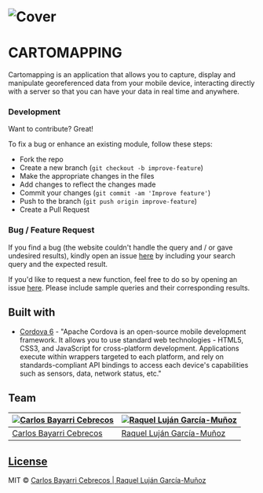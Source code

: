 
# ![Cover](https://firebasestorage.googleapis.com/v0/b/portfolio-15d76.appspot.com/o/projects%2FntMZYCBGABY3FjvfHspb%2FCBC%20-%20PORTFOLIO%20(4).jpg?alt=media&token=ae2218e9-1eda-4bf8-bc3a-3e6e698b02ed)

# CARTOMAPPING
Cartomapping is an application that allows you to capture, display and manipulate georeferenced data from your mobile device, interacting directly with a server so that you can have your data in real time and anywhere. 

### Development
Want to contribute? Great!

To fix a bug or enhance an existing module, follow these steps:

- Fork the repo
- Create a new branch (`git checkout -b improve-feature`)
- Make the appropriate changes in the files
- Add changes to reflect the changes made
- Commit your changes (`git commit -am 'Improve feature'`)
- Push to the branch (`git push origin improve-feature`)
- Create a Pull Request 

### Bug / Feature Request

If you find a bug (the website couldn't handle the query and / or gave undesired results), kindly open an issue [here](https://github.com/CarlosBayarri/cartomapping/issues/new) by including your search query and the expected result.

If you'd like to request a new function, feel free to do so by opening an issue [here](https://github.com/CarlosBayarri/cartomapping/issues/new). Please include sample queries and their corresponding results.


## Built with 

- [Cordova 6](https://github.com/apache/cordova-docs/blob/master/www/docs/en/dev/guide/overview/index.md) - "Apache Cordova is an open-source mobile development framework. It allows you to use standard web technologies - HTML5, CSS3, and JavaScript for cross-platform development. Applications execute within wrappers targeted to each platform, and rely on standards-compliant API bindings to access each device's capabilities such as sensors, data, network status, etc."

## Team

[![Carlos Bayarri Cebrecos](https://avatars2.githubusercontent.com/u/31616221?s=400&u=f32637806040e934196bf7850b798a36867f5220&v=4)](https://github.com/CarlosBayarri)|[![Raquel Luján García-Muñoz](https://avatars3.githubusercontent.com/u/44098613?s=460&u=c3823afb3ff45b2caf4c2fe9a0f95c233d57ce32&v=4)](https://github.com/ralugar)
---|---
[Carlos Bayarri Cebrecos ](https://github.com/CarlosBayarri)|[Raquel Luján García-Muñoz](https://github.com/ralugar)

## [License](https://github.com/CarlosBayarri/cartomapping/blob/main/LICENSE)

MIT © [Carlos Bayarri Cebrecos | Raquel Luján García-Muñoz](https://github.com/CarlosBayarri/cartomapping/blob/main/LICENSE)